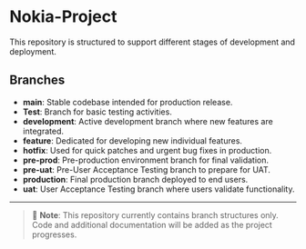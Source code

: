 
# Nokia-Project

This repository is structured to support different stages of development and deployment.

## Branches

- **main**: Stable codebase intended for production release.
- **Test**: Branch for basic testing activities.
- **development**: Active development branch where new features are integrated.
- **feature**: Dedicated for developing new individual features.
- **hotfix**: Used for quick patches and urgent bug fixes in production.
- **pre-prod**: Pre-production environment branch for final validation.
- **pre-uat**: Pre-User Acceptance Testing branch to prepare for UAT.
- **production**: Final production branch deployed to end users.
- **uat**: User Acceptance Testing branch where users validate functionality.

---

> 📌 **Note**: This repository currently contains branch structures only. Code and additional documentation will be added as the project progresses.
